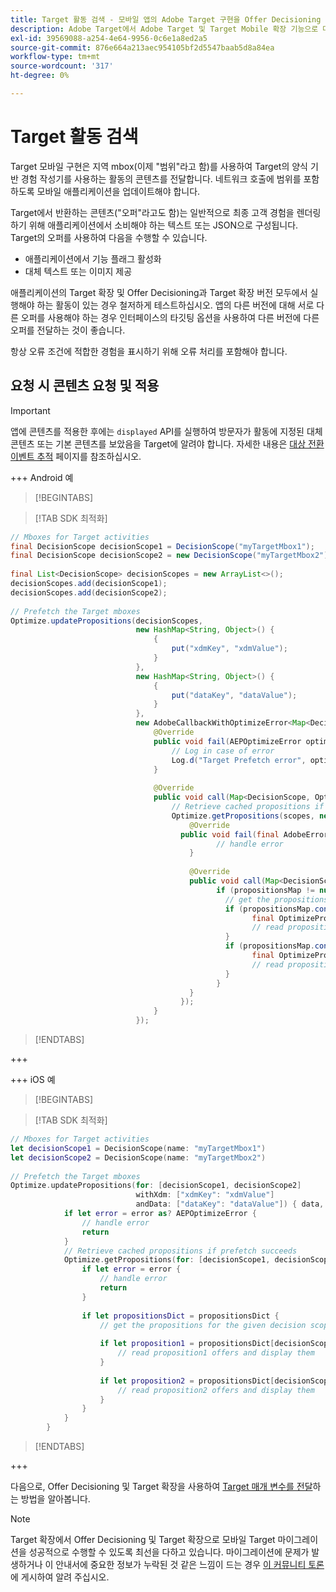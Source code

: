 ```yaml
---
title: Target 활동 검색 - 모바일 앱의 Adobe Target 구현을 Offer Decisioning 및 Target 확장으로 마이그레이션합니다.
description: Adobe Target에서 Adobe Target 및 Target Mobile 확장 기능으로 마이그레이션할 때 Offer Decisioning 활동을 검색하는 방법을 알아봅니다.
exl-id: 39569088-a254-4e64-9956-0c6e1a8ed2a5
source-git-commit: 876e664a213aec954105bf2d5547baab5d8a84ea
workflow-type: tm+mt
source-wordcount: '317'
ht-degree: 0%

---
```


# Target 활동 검색

Target 모바일 구현은 지역 mbox(이제 &quot;범위&quot;라고 함)를 사용하여 Target의 양식 기반 경험 작성기를 사용하는 활동의 콘텐츠를 전달합니다. 네트워크 호출에 범위를 포함하도록 모바일 애플리케이션을 업데이트해야 합니다.

Target에서 반환하는 콘텐츠(&quot;오퍼&quot;라고도 함)는 일반적으로 최종 고객 경험을 렌더링하기 위해 애플리케이션에서 소비해야 하는 텍스트 또는 JSON으로 구성됩니다. Target의 오퍼를 사용하여 다음을 수행할 수 있습니다.

* 애플리케이션에서 기능 플래그 활성화
* 대체 텍스트 또는 이미지 제공

애플리케이션의 Target 확장 및 Offer Decisioning과 Target 확장 버전 모두에서 실행해야 하는 활동이 있는 경우 철저하게 테스트하십시오. 앱의 다른 버전에 대해 서로 다른 오퍼를 사용해야 하는 경우 인터페이스의 타깃팅 옵션을 사용하여 다른 버전에 다른 오퍼를 전달하는 것이 좋습니다.

항상 오류 조건에 적합한 경험을 표시하기 위해 오류 처리를 포함해야 합니다.


## 요청 시 콘텐츠 요청 및 적용

>[!IMPORTANT]
>
>앱에 콘텐츠를 적용한 후에는 `displayed` API를 실행하여 방문자가 활동에 지정된 대체 콘텐츠 또는 기본 콘텐츠를 보았음을 Target에 알려야 합니다. 자세한 내용은 [대상 전환 이벤트 추적](track-events.md) 페이지를 참조하십시오.


+++ Android 예

>[!BEGINTABS]

>[!TAB SDK 최적화]

```Java
// Mboxes for Target activities
final DecisionScope decisionScope1 = DecisionScope("myTargetMbox1");
final DecisionScope decisionScope2 = new DecisionScope("myTargetMbox2");
 
final List<DecisionScope> decisionScopes = new ArrayList<>();
decisionScopes.add(decisionScope1);
decisionScopes.add(decisionScope2);
 
// Prefetch the Target mboxes
Optimize.updatePropositions(decisionScopes,
                            new HashMap<String, Object>() {
                                {
                                    put("xdmKey", "xdmValue");
                                }
                            },
                            new HashMap<String, Object>() {
                                {
                                    put("dataKey", "dataValue");
                                }
                            },
                            new AdobeCallbackWithOptimizeError<Map<DecisionScope, OptimizeProposition>>() {
                                @Override
                                public void fail(AEPOptimizeError optimizeError) {
                                    // Log in case of error
                                    Log.d("Target Prefetch error", optimizeError.title);
                                }
 
                                @Override
                                public void call(Map<DecisionScope, OptimizeProposition> propositionsMap) {
                                    // Retrieve cached propositions if prefetch succeeds
                                    Optimize.getPropositions(scopes, new AdobeCallbackWithError<Map<DecisionScope, OptimizeProposition>>() {
                                        @Override
                                      public void fail(final AdobeError adobeError) {
                                              // handle error
                                        }
 
                                        @Override
                                        public void call(Map<DecisionScope, OptimizeProposition> propositionsMap) {
                                              if (propositionsMap != null && !propositionsMap.isEmpty()) {
                                                // get the propositions for the given decision scopes
                                                if (propositionsMap.contains(decisionScope1)) {
                                                      final OptimizeProposition proposition1 = propsMap.get(decisionScope1)
                                                      // read proposition1 offers and display them
                                                }
                                                if (propositionsMap.contains(decisionScope2)) {
                                                      final OptimizeProposition proposition2 = propsMap.get(decisionScope2)
                                                      // read proposition2 offers and display them
                                                }
                                              }
                                        }
                                      });
                                }
                            });
```

>[!ENDTABS]

+++

+++ iOS 예

>[!BEGINTABS]

>[!TAB SDK 최적화]

```Swift
// Mboxes for Target activities
let decisionScope1 = DecisionScope(name: "myTargetMbox1")
let decisionScope2 = DecisionScope(name: "myTargetMbox2")
 
// Prefetch the Target mboxes
Optimize.updatePropositions(for: [decisionScope1, decisionScope2]
                            withXdm: ["xdmKey": "xdmValue"]
                            andData: ["dataKey": "dataValue"]) { data, error in
            if let error = error as? AEPOptimizeError {
                // handle error
                return
            }
            // Retrieve cached propositions if prefetch succeeds
            Optimize.getPropositions(for: [decisionScope1, decisionScope2]) { propositionsDict, error in
                if let error = error {
                    // handle error
                    return
                }
 
                if let propositionsDict = propositionsDict {
                    // get the propositions for the given decision scopes
 
                    if let proposition1 = propositionsDict[decisionScope1] {
                        // read proposition1 offers and display them
                    }
 
                    if let proposition2 = propositionsDict[decisionScope2] {
                        // read proposition2 offers and display them
                    }
                }
            }
        }
```

>[!ENDTABS]

+++



다음으로, Offer Decisioning 및 Target 확장을 사용하여 [Target 매개 변수를 전달](send-parameters.md)하는 방법을 알아봅니다.

>[!NOTE]
>
>Target 확장에서 Offer Decisioning 및 Target 확장으로 모바일 Target 마이그레이션을 성공적으로 수행할 수 있도록 최선을 다하고 있습니다. 마이그레이션에 문제가 발생하거나 이 안내서에 중요한 정보가 누락된 것 같은 느낌이 드는 경우 [이 커뮤니티 토론](https://experienceleaguecommunities.adobe.com/t5/adobe-experience-platform-data/tutorial-discussion-migrate-adobe-target-to-mobile-sdk-on-edge/m-p/747484?profile.language=ko#M625)에 게시하여 알려 주십시오.
